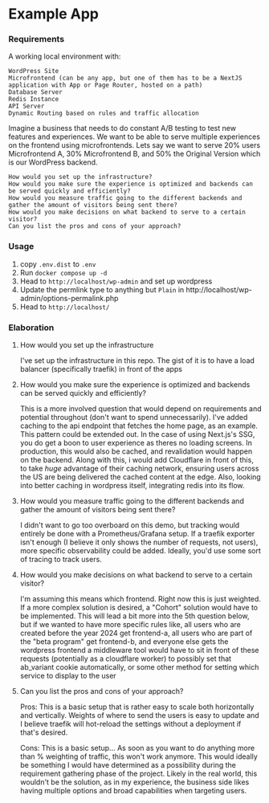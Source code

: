 # Example App

### Requirements

A working local environment with:

    WordPress Site
    Microfrontend (can be any app, but one of them has to be a NextJS application with App or Page Router, hosted on a path)
    Database Server
    Redis Instance
    API Server
    Dynamic Routing based on rules and traffic allocation

Imagine a business that needs to do constant A/B testing to test new features and experiences. We want to be able to serve multiple experiences on the frontend using microfrontends. Lets say we want to serve 20% users Microfrontend A, 30% Microfrontend B, and 50% the Original Version which is our WordPress backend.

    How would you set up the infrastructure?
    How would you make sure the experience is optimized and backends can be served quickly and efficiently?
    How would you measure traffic going to the different backends and gather the amount of visitors being sent there?
    How would you make decisions on what backend to serve to a certain visitor?
    Can you list the pros and cons of your approach?


### Usage

1. copy `.env.dist` to `.env`
2. Run `docker compose up -d`
3. Head to `http://localhost/wp-admin` and set up wordpress
4. Update the permlink type to anything but `Plain` in http://localhost/wp-admin/options-permalink.php
4. Head to `http://localhost/`

### Elaboration

1. How would you set up the infrastructure

   I've set up the infrastructure in this repo. The gist of it is to have a load balancer (specifically traefik) in front of the apps

2. How would you make sure the experience is optimized and backends can be served quickly and efficiently?

   This is a more involved question that would depend on requirements and potential throughout (don't want to spend unnecessarily).
   I've added caching to the api endpoint that fetches the home page, as an example. This pattern could be extended out. In the case of using Next.js's SSG, you do get a boon to user experience as theres no loading screens. In production, this would also be cached, and revalidation would happen on the backend.
   Along with this, i would add Cloudflare in front of this, to take *huge* advantage of their caching network, ensuring users across the US are being delivered the cached content at the edge.
   Also, looking into better caching in wordpress itself, integrating redis into its flow.

3. How would you measure traffic going to the different backends and gather the amount of visitors being sent there?

   I didn't want to go too overboard on this demo, but tracking would entirely be done with a Prometheus/Grafana setup.
   If a traefik exporter isn't enough (I believe it only shows the number of requests, not users), more specific observability
   could be added. Ideally, you'd use some sort of tracing to track users.

4. How would you make decisions on what backend to serve to a certain visitor?
   
   I'm assuming this means which frontend. Right now this is just weighted. If a more complex solution is desired, a "Cohort" solution would have to be implemented.
   This will lead a bit more into the 5th question below, but if we wanted to have more specific rules like, all users who are created before the year 2024 get frontend-a, all users who are part of the "beta program" get frontend-b, and everyone else gets the wordpress frontend
   a middleware tool would have to sit in front of these requests (potentially as a cloudflare worker) to possibly set that ab_variant cookie automatically, or some other method for setting which service to display to the user

5. Can you list the pros and cons of your approach?
   
   Pros: This is a basic setup that is rather easy to scale both horizontally and vertically. Weights of where to send the users is easy to update
   and I believe traefik will hot-reload the settings without a deployment if that's desired.

   Cons: This is a basic setup... As soon as you want to do anything more than % weighting of traffic, this won't work anymore. This would ideally be something
   I would have determined as a possibility during the requirement gathering phase of the project. Likely in the real world, this wouldn't be the solution, as in my experience,
   the business side likes having multiple options and broad capabilities when targeting users.
